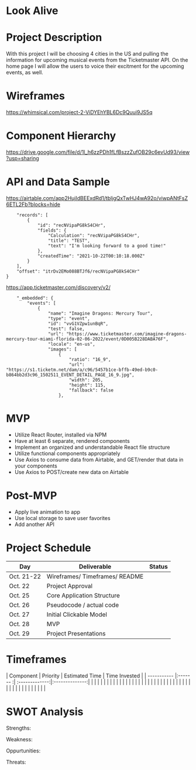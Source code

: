 # Look Alive


# Project Description
With this project I will be choosing 4 cities in the US and pulling the information for upcoming musical events from the Ticketmaster API.  On the home page I will allow the users to voice their excitment for the upcoming events, as well.

# Wireframes
https://whimsical.com/project-2-ViDYEhYBL6Dc9Quui9JS5q

# Component Hierarchy
https://drive.google.com/file/d/1l_h6zzPDh1fLfBszzZufOB29c6evUd93/view?usp=sharing

# API and Data Sample
https://airtable.com/app2HujIdBEExdRd1/tbljgQxTwHJ4wA92o/viwpANtFsZ6ETL2Fb?blocks=hide

```{
    "records": [
        {
            "id": "recNVipaPG8kS4CHr",
            "fields": {
                "Calculation": "recNVipaPG8kS4CHr",
                "title": "TEST",
                "text": "I'm looking forward to a good time!"
            },
            "createdTime": "2021-10-22T00:10:18.000Z"
        }
    ],
    "offset": "itrDv2EMo088BTJf6/recNVipaPG8kS4CHr"
}
```

https://app.ticketmaster.com/discovery/v2/

```{
    "_embedded": {
        "events": [
            {
                "name": "Imagine Dragons: Mercury Tour",
                "type": "event",
                "id": "vvG1VZpw1unBqR",
                "test": false,
                "url": "https://www.ticketmaster.com/imagine-dragons-mercury-tour-miami-florida-02-06-2022/event/0D005B228DABA76F",
                "locale": "en-us",
                "images": [
                    {
                        "ratio": "16_9",
                        "url": "https://s1.ticketm.net/dam/a/c96/5457b1ce-bffb-49ed-b9c0-b864bb2d3c96_1502511_EVENT_DETAIL_PAGE_16_9.jpg",
                        "width": 205,
                        "height": 115,
                        "fallback": false
                    },
```
# MVP
* Utilize React Router, installed via NPM
* Have at least 6 separate, rendered components
* Implement an organized and understandable React file structure
* Utilize functional components appropriately
* Use Axios to consume data from Airtable, and GET/render that data in your components
* Use Axios to POST/create new data on Airtable

# Post-MVP
* Apply live animation to app
* Use local storage to save user favorites
* Add another API

# Project Schedule
|  Day        |     Deliverable               |    Status   |
| ----------- |-------------------------------| :----------:|
|Oct. 21-22   | Wireframes/ Timeframes/ README|             |
|Oct. 22      | Project Approval              |             |
|Oct. 25      | Core Application Structure    |             |
|Oct. 26      | Pseudocode / actual code      |             |
|Oct. 27      | Initial Clickable Model       |             |
|Oct. 28      | MVP                           |             |
|Oct. 29      | Project Presentations         |             |

# Timeframes
| Component   | Priority | Estimated Time | Time Invested  |
| ----------- |:------- :| :-------------:|:--------------:|
|             |          |                |                |
|             |          |                |                |
|             |          |                |                |
|             |          |                |                |
|             |          |                |                |
|             |          |                |                |
|             |          |                |                |
|             |          |                |                |
|             |          |                |                |

# SWOT Analysis

Strengths:

Weakness:

Oppurtunities:

Threats:
